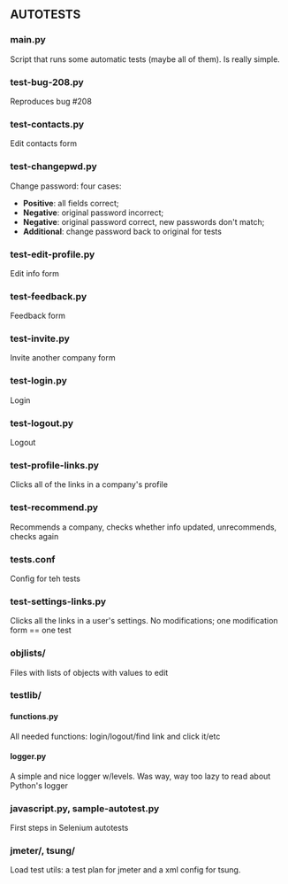 AUTOTESTS
---------

### main.py
Script that runs some automatic tests (maybe all of them). Is really simple.

### test-bug-208.py
Reproduces bug #208 

### test-contacts.py
Edit contacts form

### test-changepwd.py
Change password: four cases:
* **Positive**: all fields correct;
* **Negative**: original password incorrect;
* **Negative**: original password correct, new passwords don't match;
* **Additional**: change password back to original for tests

### test-edit-profile.py
Edit info form

### test-feedback.py
Feedback form

### test-invite.py
Invite another company form

### test-login.py
Login

### test-logout.py
Logout

### test-profile-links.py
Clicks all of the links in a company's profile

### test-recommend.py
Recommends a company, checks whether info updated, unrecommends, checks again

### tests.conf
Config for teh tests

### test-settings-links.py
Clicks all the links in a user's settings. No modifications; one modification form == one test

### objlists/
Files with lists of objects with values to edit

### testlib/
#### functions.py
All needed functions: login/logout/find link and click it/etc
#### logger.py
A simple and nice logger w/levels. Was way, way too lazy to read about Python's logger

### javascript.py, sample-autotest.py
First steps in Selenium autotests

### jmeter/, tsung/
Load test utils: a test plan for jmeter and a xml config for tsung.
